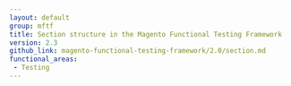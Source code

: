 ```yaml
---
layout: default
group: mftf
title: Section structure in the Magento Functional Testing Framework
version: 2.3
github_link: magento-functional-testing-framework/2.0/section.md
functional_areas:
 - Testing
---
```

